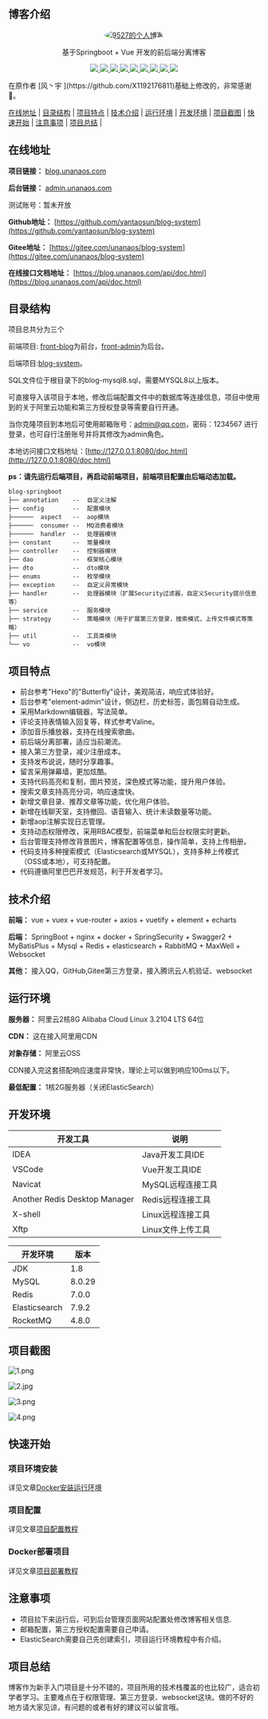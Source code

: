 ## 博客介绍

<p align=center>
  <a href="https://blog.unanaos.com">
    <img src="https://file.unanaos.com/avatar/avatar.png" alt="9527的个人博客" style="border-radius: 50%">
  </a>
</p>

<p align=center>
   基于Springboot + Vue 开发的前后端分离博客
</p>

<p align="center">
   <a target="_blank" href="https://github.com/X1192176811/blog">
      <img src="https://img.shields.io/hexpm/l/plug.svg"/>
      <img src="https://img.shields.io/badge/JDK-1.8+-green.svg"/>
      <img src="https://img.shields.io/badge/springboot-2.4.2.RELEASE-green"/>
      <img src="https://img.shields.io/badge/vue-2.5.17-green"/>
      <img src="https://img.shields.io/badge/mysql-8.0.20-green"/>
      <img src="https://img.shields.io/badge/mybatis--plus-3.4.0-green"/>
      <img src="https://img.shields.io/badge/redis-6.0.5-green"/>
      <img src="https://img.shields.io/badge/elasticsearch-7.9.2-green"/>
      <img src="https://img.shields.io/badge/rocketmq-2.1.1-green"/>
   </a>
</p>
在原作者 [风丶宇 ](https://github.com/X1192176811)基础上修改的，非常感谢🤠。

[在线地址](#在线地址) | [目录结构](#目录结构) | [项目特点](#项目特点) | [技术介绍](#技术介绍) | [运行环境](#运行环境) | [开发环境](#开发环境) | [项目截图](#项目截图) | [快速开始](#快速开始) | [注意事项](#注意事项) | [项目总结](#项目总结) | 

## 在线地址

**项目链接：** [blog.unanaos.com](https://blog.unanaos.com)

**后台链接：** [admin.unanaos.com](https://admin.unanaos.com)

测试账号：暂未开放

**Github地址：** [https://github.com/yantaosun/blog-system](https://github.com/yantaosun/blog-system)

**Gitee地址：** [https://gitee.com/unanaos/blog-system](https://gitee.com/unanaos/blog-system)

**在线接口文档地址：** [https://blog.unanaos.com/api/doc.html](https://blog.unanaos.com/api/doc.html)


## 目录结构

项目总共分为三个

前端项目: [front-blog](http://gitee.com/unanaos/front-blog)为前台，[front-admin](http://gitee.com/unanaos/front-admin)为后台。

后端项目:[blog-system](http://)。

SQL文件位于根目录下的blog-mysql8.sql，需要MYSQL8以上版本。

可直接导入该项目于本地，修改后端配置文件中的数据库等连接信息，项目中使用到的关于阿里云功能和第三方授权登录等需要自行开通。

当你克隆项目到本地后可使用邮箱账号：admin@qq.com，密码：1234567 进行登录，也可自行注册账号并将其修改为admin角色。

本地访问接口文档地址：[http://127.0.0.1:8080/doc.html](http://127.0.0.1:8080/doc.html)

**ps：请先运行后端项目，再启动前端项目，前端项目配置由后端动态加载。** 

```
blog-springboot
├── annotation    --  自定义注解
├── config        --  配置模块
├──────  aspect   --  aop模块
├──────  consumer --  MQ消费者模块 
├──────  handler  --  处理器模块
├── constant      --  常量模块
├── controller    --  控制器模块
├── dao           --  框架核心模块
├── dto           --  dto模块
├── enums         --  枚举模块
├── exception     --  自定义异常模块
├── handler       --  处理器模块（扩展Security过滤器，自定义Security提示信息等）
├── service       --  服务模块
├── strategy      --  策略模块（用于扩展第三方登录，搜索模式，上传文件模式等策略）
├── util          --  工具类模块
└── vo            --  vo模块
```

## 项目特点

- 前台参考"Hexo"的"Butterfly"设计，美观简洁，响应式体验好。
- 后台参考"element-admin"设计，侧边栏，历史标签，面包屑自动生成。
- 采用Markdown编辑器，写法简单。
- 评论支持表情输入回复等，样式参考Valine。
- 添加音乐播放器，支持在线搜索歌曲。
- 前后端分离部署，适应当前潮流。
- 接入第三方登录，减少注册成本。
- 支持发布说说，随时分享趣事。
- 留言采用弹幕墙，更加炫酷。
- 支持代码高亮和复制，图片预览，深色模式等功能，提升用户体验。
- 搜索文章支持高亮分词，响应速度快。
- 新增文章目录、推荐文章等功能，优化用户体验。
- 新增在线聊天室，支持撤回、语音输入、统计未读数量等功能。
- 新增aop注解实现日志管理。  
- 支持动态权限修改，采用RBAC模型，前端菜单和后台权限实时更新。
- 后台管理支持修改背景图片，博客配置等信息，操作简单，支持上传相册。
- 代码支持多种搜索模式（Elasticsearch或MYSQL），支持多种上传模式（OSS或本地），可支持配置。
- 代码遵循阿里巴巴开发规范，利于开发者学习。

## 技术介绍

**前端：** vue + vuex + vue-router + axios + vuetify + element + echarts

**后端：** SpringBoot + nginx + docker + SpringSecurity + Swagger2 + MyBatisPlus + Mysql + Redis + elasticsearch + RabbitMQ + MaxWell + Websocket

**其他：** 接入QQ，GitHub,Gitee第三方登录，接入腾讯云人机验证、websocket

## 运行环境

**服务器：** 阿里云2核8G Alibaba Cloud Linux 3.2104 LTS 64位

**CDN：** 这在接入阿里用CDN

**对象存储：** 阿里云OSS

CDN接入完这套搭配响应速度非常快，理论上可以做到响应100ms以下。

**最低配置：** 1核2G服务器（关闭ElasticSearch）

## 开发环境

|开发工具|说明|
|-|-|
|IDEA|Java开发工具IDE|
|VSCode|Vue开发工具IDE|
|Navicat|MySQL远程连接工具|
|Another Redis Desktop Manager|Redis远程连接工具|
|X-shell|Linux远程连接工具|
|Xftp|Linux文件上传工具|

|开发环境|版本|
|-|-|
|JDK|1.8|
|MySQL|8.0.29|
|Redis|7.0.0|
|Elasticsearch|7.9.2|
|RocketMQ|4.8.0|

## 项目截图

![1.png](https://file.unanaos.com/upload/articles/2022-06-26/bbb6699fe2208506662354b9a5823293.png)

![2.jpg](https://file.unanaos.com/upload/articles/2022-06-26/e830de44f7b6c662198aa35f1ad89478.png)

![3.png](https://file.unanaos.com/upload/articles/2022-06-26/d82e447fd57c6c7aac10db5ebfcd72bd.png)

![4.png](https://file.unanaos.com/upload/articles/2022-06-26/2cbd0fb6feaa3c2d580f3c2f4bf3cc81.png)

## 快速开始

### 项目环境安装

详见文章[Docker安装运行环境](https://blog.unanaos.com/articles/101)

### 项目配置

详见文章[项目配置教程](https://blog.unanaos.com/articles/70)

### Docker部署项目

详见文章[项目部署教程](https://blog.unanaos.com/articles/102)

## 注意事项

- 项目拉下来运行后，可到后台管理页面网站配置处修改博客相关信息.
- 邮箱配置，第三方授权配置需要自己申请。
- ElasticSearch需要自己先创建索引，项目运行环境教程中有介绍。

## 项目总结

博客作为新手入门项目是十分不错的，项目所用的技术栈覆盖的也比较广，适合初学者学习。主要难点在于权限管理、第三方登录、websocket这块。做的不好的地方请大家见谅，有问题的或者有好的建议可以留言哦。







